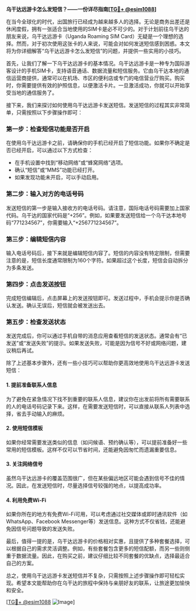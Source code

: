 **乌干达远游卡怎么发短信？——一份详尽指南[[TG💪+ @esim1088](https://t.me/s/esim1088)]**

在当今全球化的时代，出国旅行已经成为越来越多人的选择。无论是商务出差还是休闲度假，拥有一张适合当地使用的SIM卡是必不可少的。对于计划前往乌干达的朋友来说，乌干达远游卡（Uganda Roaming SIM Card）无疑是一个理想的选择。然而，对于初次使用这张卡的人来说，可能会对如何发送短信感到困惑。本文将为你详细解答“乌干达远游卡怎么发短信”的问题，并提供一些实用的小技巧。

首先，让我们了解一下乌干达远游卡的基本情况。乌干达远游卡是一种专为国际游客设计的手机SIM卡，支持语音通话、数据流量和短信服务。它由乌干达本地的通信运营商提供，通常可以在机场、市区的便利店或专门的电信营业厅购买。购买时，你需要提供有效的护照信息，以便激活卡片。一旦激活成功，你就可以开始享受当地的通信服务了。

接下来，我们来探讨如何使用乌干达远游卡发送短信。发送短信的过程其实非常简单，只需按照以下步骤操作即可：

### **第一步：检查短信功能是否开启**
在使用乌干达远游卡之前，请确保你的手机已经开启了短信功能。如果你不确定是否已经开启，可以通过以下方式检查：
- 在手机设置中找到“移动网络”或“蜂窝网络”选项。
- 确认“短信”或“MMS”功能已经打开。
- 如果发现功能未开启，可以手动启用。

### **第二步：输入对方的电话号码**
发送短信的第一步是输入接收方的电话号码。请注意，国际电话号码需要加上国家代码。乌干达的国家代码是“+256”。例如，如果要发送短信给一个乌干达本地号码“771234567”，你需要输入“+256771234567”。

### **第三步：编辑短信内容**
输入电话号码后，接下来就是编辑短信内容了。短信的内容没有特定限制，但需要注意的是，短信长度通常限制为160个字符。如果超过这个长度，短信会自动拆分为多条发送。

### **第四步：点击发送按钮**
完成短信编辑后，点击屏幕上的发送按钮即可。发送过程中，手机会提示你是否确认发送。确认无误后，短信就会被发送出去。

### **第五步：检查发送状态**
发送完成后，你可以通过手机自带的消息应用查看短信的发送状态。通常会有“已发送”或“发送失败”的提示。如果发送失败，可能是因为信号不好或网络问题，建议稍后再试。

除了上述基本步骤外，还有一些小技巧可以帮助你更高效地使用乌干达远游卡发送短信：

#### **1. 提前准备联系人信息**
为了避免在紧急情况下找不到重要的联系人信息，建议你在出发前将所有需要联系的人的电话号码记录下来。这样，在需要发送短信时，可以直接从联系人列表中选择，省去手动输入的麻烦。

#### **2. 使用短信模板**
如果你经常需要发送类似的信息（如问候语、预约确认等），可以提前准备好一些常用的短信模板。这样不仅可以节省时间，还能避免因匆忙而遗漏重要信息。

#### **3. 关注网络信号**
虽然乌干达远游卡的覆盖范围很广，但在某些偏远地区可能会遇到信号不佳的情况。因此，在发送短信时，尽量选择信号较强的地点，以提高成功率。

#### **4. 利用免费Wi-Fi**
如果你所在的地方有免费Wi-Fi可用，可以考虑通过社交媒体或即时通讯软件（如WhatsApp、Facebook Messenger等）发送信息。这种方式不仅省钱，还能避免因信号问题导致的发送失败。

最后，值得一提的是，乌干达远游卡的价格相对实惠，且提供了多种套餐选择，可以根据自己的需求灵活调整。例如，有些套餐包含更多的短信配额，而另一些则侧重于数据流量。因此，在购买之前，建议仔细比较不同套餐的优缺点，选择最适合自己的方案。

总之，使用乌干达远游卡发送短信并不复杂，只需按照上述步骤操作即可轻松实现。希望本文能帮助你在乌干达的旅程中保持与亲朋好友的联系，让旅途更加愉快和安全。

[[TG💪+ @esim1088](https://t.me/s/esim1088) ![Image](https://i.postimg.cc/4NQfJmqS/Snipaste-2025-05-13-00-14-12.png)]